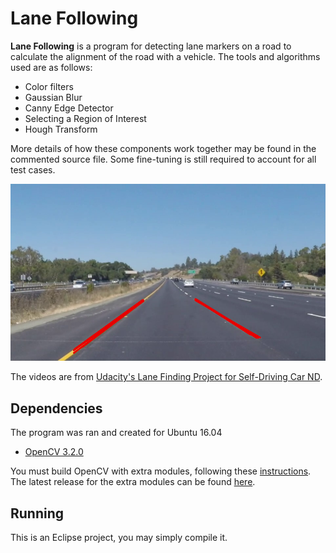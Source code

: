# Lane Following

**Lane Following** is a program for detecting lane markers on a road to calculate the alignment of the road with a vehicle. The tools and algorithms used are as follows:

* Color filters
* Gaussian Blur
* Canny Edge Detector
* Selecting a Region of Interest
* Hough Transform

More details of how these components work together may be found in the commented source file. Some fine-tuning is still required to account for all test cases.

<p align="center"> 
<img src="https://github.com/k22jung/lane-follow/blob/master/samples/sample_yellow.png">
</p>

The videos are from [Udacity's Lane Finding Project for Self-Driving Car ND](https://github.com/udacity/CarND-LaneLines-P1).
 

## Dependencies

The program was ran and created for Ubuntu 16.04
- [OpenCV 3.2.0](http://opencv.org/releases.html)

You must build OpenCV with extra modules, following these [instructions](https://github.com/opencv/opencv_contrib). The latest release for the extra modules can be found [here](https://github.com/opencv/opencv_contrib/releases).

## Running

This is an Eclipse project, you may simply compile it.





